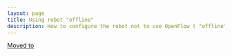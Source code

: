 ```yaml
---
layout: page
title: Using robot "offline"
description: How to configure the robot not to use OpenFlow ( "offline" mode )
---
```

[Moved to](https://docs.openiap.io/docs/openrpa/Offline.html)